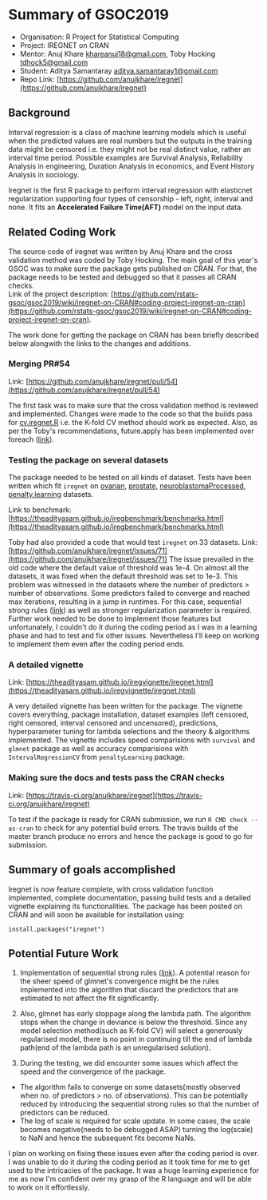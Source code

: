 # Summary of GSOC2019

* Organisation: R Project for Statistical Computing
* Project: IREGNET on CRAN
* Mentor: Anuj Khare <khareanuj18@gmail.com>, Toby Hocking <tdhock5@gmail.com>
* Student: Aditya Samantaray <aditya.samantaray1@gmail.com>
* Repo Link: [https://github.com/anujkhare/iregnet](https://github.com/anujkhare/iregnet)

## Background
Interval regression is a class of machine learning models which is useful when the predicted values are real numbers but
the outputs in the training data might be censored i.e. they might not be real distinct value, rather an interval time period.
Possible examples are Survival Analysis, Reliability Analysis in engineering, Duration Analysis in economics, and 
Event History Analysis in sociology.

Iregnet is the first R package to perform interval regression with elasticnet regularization supporting four types of 
censorship - left, right, interval and none. It fits an **Accelerated Failure Time(AFT)** model on the input data.

## Related Coding Work
The source code of iregnet was written by Anuj Khare and the cross validation method was coded by Toby Hocking. The main goal
of this year's GSOC was to make sure the package gets published on CRAN. For that, the package needs to be tested and debugged
so that it passes all CRAN checks.  
Link of the project description: [https://github.com/rstats-gsoc/gsoc2019/wiki/iregnet-on-CRAN#coding-project-iregnet-on-cran](https://github.com/rstats-gsoc/gsoc2019/wiki/iregnet-on-CRAN#coding-project-iregnet-on-cran).

The work done for getting the package on CRAN has been briefly described below alongwith the links to the changes and additions.

### Merging PR#54
Link: [https://github.com/anujkhare/iregnet/pull/54](https://github.com/anujkhare/iregnet/pull/54)

The first task was to make sure that the cross validation method is reviewed and implemented. Changes were made to the code 
so that the builds pass for [cv.iregnet.R](https://github.com/anujkhare/iregnet/blob/master/R/cv.iregnet.R) i.e. the K-fold
CV method should work as expected. Also, as per the Toby's recommendations, future.apply has been implemented over foreach 
([link](https://github.com/anujkhare/iregnet/issues/69)).

### Testing the package on several datasets

The package needed to be tested on all kinds of dataset. Tests have been written which fit `iregnet` on [ovarian](https://github.com/anujkhare/iregnet/blob/master/tests/testthat/test_survival_glmnet.R), [prostate](https://github.com/anujkhare/iregnet/blob/master/tests/testthat/test_elemStatsLearn.R), 
[neuroblastomaProcessed](https://github.com/anujkhare/iregnet/blob/master/tests/testthat/test_all_open.R#L50), [penalty.learning](https://github.com/anujkhare/iregnet/blob/master/tests/testthat/test_cv.R#L6) datasets. 

Link to benchmark: [https://theadityasam.github.io/iregbenchmark/benchmarks.html](https://theadityasam.github.io/iregbenchmark/benchmarks.html)

Toby had also provided a code that would test `iregnet` on 33 datasets.
Link: [https://github.com/anujkhare/iregnet/issues/71](https://github.com/anujkhare/iregnet/issues/71)
The issue prevailed in the old code where the default value of threshold was 1e-4. On almost all the datasets, it
was fixed when the default threshold was set to 1e-3. This problem was witnessed in the datasets where the 
number of predictors > number of observations. Some predictors failed to converge and reached max iterations, resulting in a jump 
in runtimes. For this case, sequential strong rules ([link](https://www.ncbi.nlm.nih.gov/pmc/articles/PMC4262615/)) as well as stronger regularization parameter is required.
Further work needed to be done to implement those features but unfortunately, I couldn't do it during the coding period as I was in 
a learning phase and had to test and fix other issues. Nevertheless I'll keep on working to implement them even after the coding period ends.

### A detailed vignette 
Link: [https://theadityasam.github.io/iregvignette/iregnet.html](https://theadityasam.github.io/iregvignette/iregnet.html)

A very detailed vignette has been written for the package. The vignette covers everything, package installation, dataset 
examples (left censored, right censored, interval censored and uncensored), predictions, hyperparameter tuning for lambda selections
and the theory & algorithms implemented. The vignette includes speed comparisions with `survival` and `glmnet` package as well as
accuracy comparisions with `IntervalRegressionCV` from `penaltyLearning` package.

### Making sure the docs and tests pass the CRAN checks
Link: [https://travis-ci.org/anujkhare/iregnet](https://travis-ci.org/anujkhare/iregnet)

To test if the package is ready for CRAN submission, we run `R CMD check --as-cran` to check for any potential build errors.
The travis builds of the master branch produce no errors and hence the package is good to go for submission.

## Summary of goals accomplished

Iregnet is now feature complete, with cross validation function implemented, complete documentation, passing build tests and 
a detailed vignette explaining its functionalities. The package has been posted on CRAN and will soon be available for installation using:
```
install.packages("iregnet")
```


## Potential Future Work

1) Implementation of sequential strong rules ([link](https://www.ncbi.nlm.nih.gov/pmc/articles/PMC4262615/)). A potential reason for
the sheer speed of glmnet's convergence might be the rules implemented into the algorithm that discard the predictors that are
estimated to not affect the fit significantly.

2) Also, glmnet has early stoppage along the lambda path. The algorithm stops when the change in deviance is below the threshold.
Since any model selection method(such as K-fold CV) will select a generously regularised model, there is no point in continuing
till the end of lambda path(end of the lambda path is an unregularised solution).

3) During the testing, we did encounter some issues which affect the speed and the convergence of the package.
* The algorithm fails to converge on some datasets(mostly observed when no. of predictors > no. of observations). This can be 
potentially reduced by introducing the sequential strong rules so that the number of predictors can be reduced.
* The log of scale is required for scale update. In some cases, the scale becomes negative(needs to be debugged ASAP) turning the
log(scale) to NaN and hence the subsequent fits become NaNs. 

I plan on working on fixing these issues even after the coding period is over. I was unable to do it during the coding period 
as it took time for me to get used to the intricacies of the package. It was a huge learning experience for me as now 
I'm confident over my grasp of the R language and will be able to work on it effortlessly.

